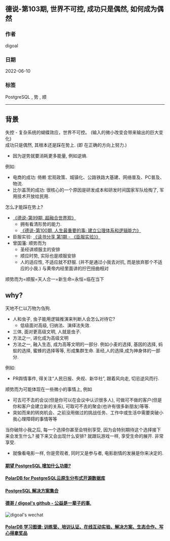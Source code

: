 ## 德说-第103期, 世界不可控, 成功只是偶然, 如何成为偶然       
        
### 作者        
digoal        
        
### 日期        
2022-06-10        
        
### 标签        
PostgreSQL , 势 , 顺    
        
----        
        
## 背景        
    
失控 - 复杂系统的蝴蝶效应，世界不可控。  (输入的微小改变会带来输出的巨大变化)      
成功只是偶然, 其根本还是踩在势上.   (即 在正确的方向上努力.)     
- 因为逆势就要消耗更多能量, 例如逆熵.  
  
例如:  
- 电商的成功: 倚赖  宏观政策、城镇化、公路铁路大基建、网络普及、PC普及、物流.        
- 比尔盖茨的成功: 很核心的一个原因是研发成本和研发时间国家军队给掏了, 军用技术开放给民用.      
    
怎么才能踩在势上?    
- [《德说-第99期, 超融合世界观》](../202205/20220521_01.md)    
    - 拥有看清形势的能力.   
    - [《德说-第100期, 人生最重要的事: 建立公理体系和逻辑能力》](../202206/20220610_01.md)  
- 臣服实验: [《读书分享 第1期 - 《臣服实验》》](../202203/20220312_01.md)          
- 曾国藩: 顺势而为        
    - 圣经讲顺服主的安排        
    - 顺应时势, 实际也是顺服安排      
    - 人的适应性, 不适应就不舒服. (并不是通过小我去对抗, 而是放弃那个不适应的小我.) 与黄帝内经里面讲的拧巴扭曲相对             
  
  
顺势而为=顺服=天人合一=新生命=永恒=临在当下      
  
## why?
天地不仁以万物为刍狗.
- 人和虫子, 虫子能用逻辑推演来判断人会怎么对待它?
    - 低级面对高级, 归纳法、演绎法失效.
- 三体, 面对更高级文明, 人就是虫子.
- 方法之一, 进化成为高级文明
- 方法之一, 融入生态, 成为高等文明的一部分. 例如小麦的选择, 基因的选择, 蚂蚁的选择, 蜜蜂的选择等等, 形成集群生命.  圣经,人的选择,成为神身体的一部分.   
           
  
例如:   
- PR舆情事件, 得关注“人民日报、央视、新华社”, 跟着风向走, 切忌逆风而行.         
  
顺势而为可能体现在一些微小的事情上, 例如    
- 可去可不去的会议(但是你可以在会议中认识很多人), 可做可不做的客户(但是你和客户会建立新的关系), 可取可不去的聚会(也许有很多新朋友)等等.   
- 突如而来的转岗机会、之前没用做过的挑战任务、工作中或生活中需要突破小我心理障碍的事情等等    
  
当你破除小我之后, 每一个选择你甚至会特别享受, 因为会特别期待这个选择接下来会发生什么? 接下来又会出现什么安排? 就跟玩游戏一样, 享受生命的展开. 非常享受.        
- 就像看电影一样, 你是旁观者, 同时又是参与者, 电影剧情的发展是你来决定的.    
  
  
#### [期望 PostgreSQL 增加什么功能?](https://github.com/digoal/blog/issues/76 "269ac3d1c492e938c0191101c7238216")
  
  
#### [PolarDB for PostgreSQL云原生分布式开源数据库](https://github.com/ApsaraDB/PolarDB-for-PostgreSQL "57258f76c37864c6e6d23383d05714ea")
  
  
#### [PostgreSQL 解决方案集合](https://yq.aliyun.com/topic/118 "40cff096e9ed7122c512b35d8561d9c8")
  
  
#### [德哥 / digoal's github - 公益是一辈子的事.](https://github.com/digoal/blog/blob/master/README.md "22709685feb7cab07d30f30387f0a9ae")
  
  
![digoal's wechat](../pic/digoal_weixin.jpg "f7ad92eeba24523fd47a6e1a0e691b59")
  
  
#### [PolarDB 学习图谱: 训练营、培训认证、在线互动实验、解决方案、生态合作、写心得拿奖品](https://www.aliyun.com/database/openpolardb/activity "8642f60e04ed0c814bf9cb9677976bd4")
  
